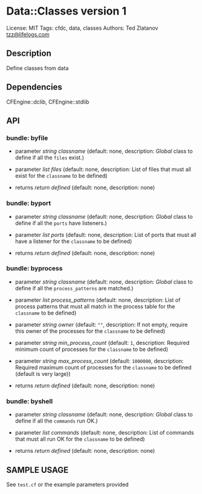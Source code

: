 # Data::Classes version 1

License: MIT
Tags: cfdc, data, classes
Authors: Ted Zlatanov <tzz@lifelogs.com>

## Description
Define classes from data

## Dependencies
CFEngine::dclib, CFEngine::stdlib

## API
### bundle: byfile
* parameter _string_ *classname* (default: none, description: *Global* class to define if all the `files` exist.)

* parameter _list_ *files* (default: none, description: List of files that must all exist for the `classname` to be defined)

* returns _return_ *defined* (default: none, description: none)

### bundle: byport
* parameter _string_ *classname* (default: none, description: *Global* class to define if all the `ports` have listeners.)

* parameter _list_ *ports* (default: none, description: List of ports that must all have a listener for the `classname` to be defined)

* returns _return_ *defined* (default: none, description: none)

### bundle: byprocess
* parameter _string_ *classname* (default: none, description: *Global* class to define if all the `process_patterns` are matched.)

* parameter _list_ *process_patterns* (default: none, description: List of process patterns that must all match in the process table for the `classname` to be defined)

* parameter _string_ *owner* (default: `""`, description: If not empty, require this owner of the processes for the `classname` to be defined)

* parameter _string_ *min_process_count* (default: `1`, description: Required minimum count of processes for the `classname` to be defined)

* parameter _string_ *max_process_count* (default: `1000000`, description: Required maximum count of processes for the `classname` to be defined (default is very large))

* returns _return_ *defined* (default: none, description: none)

### bundle: byshell
* parameter _string_ *classname* (default: none, description: *Global* class to define if all the `commands` run OK.)

* parameter _list_ *commands* (default: none, description: List of commands that must all run OK for the `classname` to be defined)

* returns _return_ *defined* (default: none, description: none)


## SAMPLE USAGE
See `test.cf` or the example parameters provided

